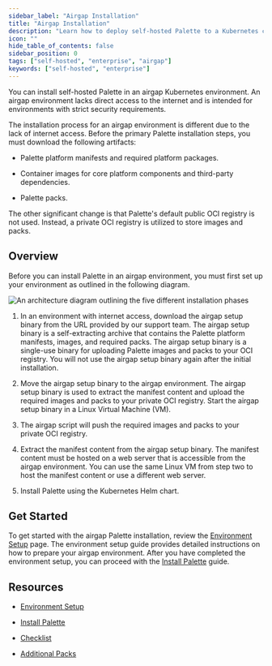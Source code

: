 ```yaml
---
sidebar_label: "Airgap Installation"
title: "Airgap Installation"
description: "Learn how to deploy self-hosted Palette to a Kubernetes cluster using a Helm Chart."
icon: ""
hide_table_of_contents: false
sidebar_position: 0
tags: ["self-hosted", "enterprise", "airgap"]
keywords: ["self-hosted", "enterprise"]
---
```


You can install self-hosted Palette in an airgap Kubernetes environment. An airgap environment lacks direct access to
the internet and is intended for environments with strict security requirements.

The installation process for an airgap environment is different due to the lack of internet access. Before the primary
Palette installation steps, you must download the following artifacts:

- Palette platform manifests and required platform packages.

- Container images for core platform components and third-party dependencies.

- Palette packs.

The other significant change is that Palette's default public OCI registry is not used. Instead, a private OCI registry
is utilized to store images and packs.

## Overview

Before you can install Palette in an airgap environment, you must first set up your environment as outlined in the
following diagram.

![An architecture diagram outlining the five different installation phases](/enterprise-version_air-gap-repo_overview-order-diagram.webp)

1. In an environment with internet access, download the airgap setup binary from the URL provided by our support team.
   The airgap setup binary is a self-extracting archive that contains the Palette platform manifests, images, and
   required packs. The airgap setup binary is a single-use binary for uploading Palette images and packs to your OCI
   registry. You will not use the airgap setup binary again after the initial installation.

2. Move the airgap setup binary to the airgap environment. The airgap setup binary is used to extract the manifest
   content and upload the required images and packs to your private OCI registry. Start the airgap setup binary in a
   Linux Virtual Machine (VM).

3. The airgap script will push the required images and packs to your private OCI registry.

4. Extract the manifest content from the airgap setup binary. The manifest content must be hosted on a web server that
   is accessible from the airgap environment. You can use the same Linux VM from step two to host the manifest content
   or use a different web server.

5. Install Palette using the Kubernetes Helm chart.

## Get Started

To get started with the airgap Palette installation, review the [Environment Setup](./kubernetes-airgap-instructions.md)
page. The environment setup guide provides detailed instructions on how to prepare your airgap environment. After you
have completed the environment setup, you can proceed with the [Install Palette](./install.md) guide.

## Resources

- [Environment Setup](kubernetes-airgap-instructions.md)

- [Install Palette](./install.md)

- [Checklist](checklist.md)

- [Additional Packs](../../airgap/supplemental-packs.md)
